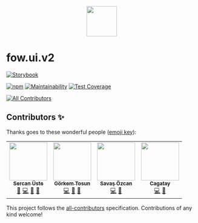 <p align="center">
  <img src="https://github.com/FowApps/fow.ui.v2/raw/master/.github/fow.opensource.png" style="max-width:100%;" height="80" />
</p>

# fow.ui.v2

[![Storybook](https://raw.githubusercontent.com/storybooks/brand/master/badge/badge-storybook.svg)](https://fowapps.github.io/fow.ui.v2/)

[![npm](https://img.shields.io/badge/npm-0.0.10-%9f9f9f)](https://npmjs.com/package/@fowapps/fow-ui) [![Maintainability](https://api.codeclimate.com/v1/badges/6a470e24185e2e0dcff2/maintainability)](https://codeclimate.com/repos/60ec17c6ac80f5016200adf8/maintainability) [![Test Coverage](https://api.codeclimate.com/v1/badges/6a470e24185e2e0dcff2/test_coverage)](https://codeclimate.com/repos/60ec17c6ac80f5016200adf8/test_coverage)

<!-- ALL-CONTRIBUTORS-BADGE:START - Do not remove or modify this section -->

[![All Contributors](https://img.shields.io/badge/all_contributors-4-orange.svg?style=flat-square)](#contributors-)

<!-- ALL-CONTRIBUTORS-BADGE:END -->

## Contributors ✨

Thanks goes to these wonderful people ([emoji key](https://allcontributors.org/docs/en/emoji-key)):

<!-- ALL-CONTRIBUTORS-LIST:START - Do not remove or modify this section -->
<!-- prettier-ignore-start -->
<!-- markdownlint-disable -->
<table>
  <tr>
    <td align="center"><a href="https://sercanuste.com/"><img src="https://avatars.githubusercontent.com/u/5119317?v=4?s=100" width="100px;" alt=""/><br /><sub><b>Sercan Üste</b></sub></a><br /><a href="#projectManagement-sercanuste" title="Project Management">📆</a> <a href="https://github.com/FowApps/fow.ui.v2/fowapps/@fowapps/fow-ui/commits?author=sercanuste" title="Code">💻</a> <a href="https://github.com/FowApps/fow.ui.v2/fowapps/@fowapps/fow-ui/issues?q=author%3Asercanuste" title="Bug reports">🐛</a> <a href="https://github.com/FowApps/fow.ui.v2/fowapps/@fowapps/fow-ui/pulls?q=is%3Apr+reviewed-by%3Asercanuste" title="Reviewed Pull Requests">👀</a></td>
    <td align="center"><a href="https://github.com/grkmtsn"><img src="https://avatars.githubusercontent.com/u/23257390?v=4?s=100" width="100px;" alt=""/><br /><sub><b>Görkem Tosun</b></sub></a><br /><a href="https://github.com/FowApps/fow.ui.v2/fowapps/@fowapps/fow-ui/commits?author=grkmtsn" title="Code">💻</a> <a href="https://github.com/FowApps/fow.ui.v2/fowapps/@fowapps/fow-ui/issues?q=author%3Agrkmtsn" title="Bug reports">🐛</a> <a href="https://github.com/FowApps/fow.ui.v2/fowapps/@fowapps/fow-ui/pulls?q=is%3Apr+reviewed-by%3Agrkmtsn" title="Reviewed Pull Requests">👀</a></td>
    <td align="center"><a href="https://github.com/savasozcan"><img src="https://avatars.githubusercontent.com/u/40321541?v=4?s=100" width="100px;" alt=""/><br /><sub><b>Savaş Özcan</b></sub></a><br /><a href="https://github.com/FowApps/fow.ui.v2/fowapps/@fowapps/fow-ui/commits?author=savasozcan" title="Code">💻</a> <a href="https://github.com/FowApps/fow.ui.v2/fowapps/@fowapps/fow-ui/issues?q=author%3Asavasozcan" title="Bug reports">🐛</a></td>
    <td align="center"><a href="https://github.com/mcagataykaban"><img src="https://avatars.githubusercontent.com/u/52887078?v=4?s=100" width="100px;" alt=""/><br /><sub><b>Cagatay</b></sub></a><br /><a href="https://github.com/FowApps/fow.ui.v2/fowapps/@fowapps/fow-ui/commits?author=mcagataykaban" title="Code">💻</a> <a href="https://github.com/FowApps/fow.ui.v2/fowapps/@fowapps/fow-ui/issues?q=author%3Amcagataykaban" title="Bug reports">🐛</a></td>
  </tr>
</table>

<!-- markdownlint-restore -->
<!-- prettier-ignore-end -->

<!-- ALL-CONTRIBUTORS-LIST:END -->

This project follows the [all-contributors](https://github.com/all-contributors/all-contributors) specification. Contributions of any kind welcome!
